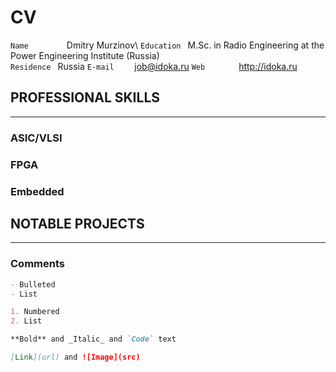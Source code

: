# CV

  `Name 	   ` Dmitry Murzinov\\
  `Education ` M.Sc. in Radio Engineering at the Power Engineering Institute (Russia)\
  `Residence ` Russia
  `E-mail    ` job@idoka.ru
  `Web       ` http://idoka.ru


PROFESSIONAL SKILLS
-------------------
---

### ASIC/VLSI

### FPGA

### Embedded



NOTABLE PROJECTS
----------------
---


### Comments

```markdown
- Bulleted
- List

1. Numbered
2. List

**Bold** and _Italic_ and `Code` text

[Link](url) and ![Image](src)
```
